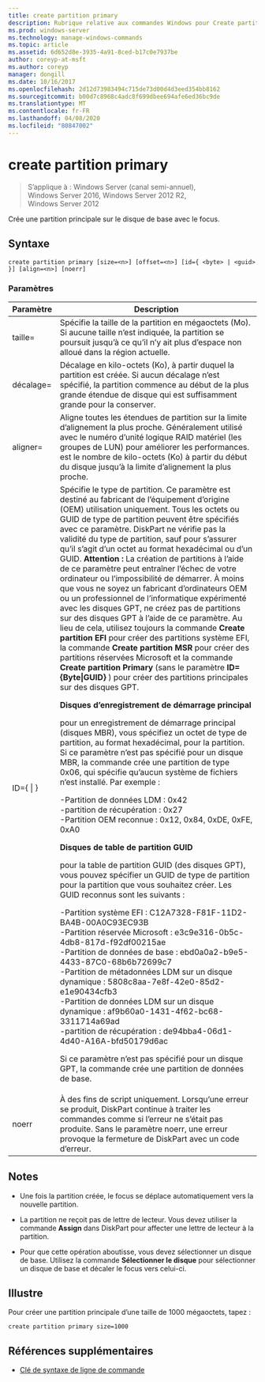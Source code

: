 ```yaml
---
title: create partition primary
description: Rubrique relative aux commandes Windows pour Create partition Primary, qui crée une partition principale sur le disque de base avec le focus.
ms.prod: windows-server
ms.technology: manage-windows-commands
ms.topic: article
ms.assetid: 6d652d8e-3935-4a91-8ced-b17c0e7937be
author: coreyp-at-msft
ms.author: coreyp
manager: dongill
ms.date: 10/16/2017
ms.openlocfilehash: 2d12d73983494c715de73d00d4d3eed354bb8162
ms.sourcegitcommit: b00d7c8968c4adc8f699dbee694afe6ed36bc9de
ms.translationtype: MT
ms.contentlocale: fr-FR
ms.lasthandoff: 04/08/2020
ms.locfileid: "80847002"
---
```

# <a name="create-partition-primary"></a>create partition primary

>S’applique à : Windows Server (canal semi-annuel), Windows Server 2016, Windows Server 2012 R2, Windows Server 2012

Crée une partition principale sur le disque de base avec le focus.  
  
## <a name="syntax"></a>Syntaxe  
  
```  
create partition primary [size=<n>] [offset=<n>] [id={ <byte> | <guid> }] [align=<n>] [noerr]  
```  
  
### <a name="parameters"></a>Paramètres  
  
|          Paramètre           |                                                                                                                                                                                                                                                                                                                                                                                                                                                                                                                                                                                                                                                                                                                                                                                                                                                                                                                                                                                                                                                                                           Description                                                                                                                                                                                                                                                                                                                                                                                                                                                                                                                                                                                                                                                                                                                                                                                                                                                                                                                                                                                                                                                                                           |
|------------------------------|-------------------------------------------------------------------------------------------------------------------------------------------------------------------------------------------------------------------------------------------------------------------------------------------------------------------------------------------------------------------------------------------------------------------------------------------------------------------------------------------------------------------------------------------------------------------------------------------------------------------------------------------------------------------------------------------------------------------------------------------------------------------------------------------------------------------------------------------------------------------------------------------------------------------------------------------------------------------------------------------------------------------------------------------------------------------------------------------------------------------------------------------------------------------------------------------------------------------------------------------------------------------------------------------------------------------------------------------------------------------------------------------------------------------------------------------------------------------------------------------------------------------------------------------------------------------------------------------------------------------------------------------------------------------------------------------------------------------------------------------------------------------------------------------------------------------------------------------------------------------------------------------------------------------------------------------------------------------------------------------------------------------------------------------------------------------------------------------------------------------------------------------------------------------------------------------------|
|          taille\=<n>           |                                                                                                                                                                                                                                                                                                                                                                                                                                                                                                                                                                                                                                                                                                                                                                                                                                                                                                                                                                                                              Spécifie la taille de la partition en mégaoctets \(Mo\). Si aucune taille n’est indiquée, la partition se poursuit jusqu’à ce qu’il n’y ait plus d’espace non alloué dans la région actuelle.                                                                                                                                                                                                                                                                                                                                                                                                                                                                                                                                                                                                                                                                                                                                                                                                                                                                                                                                                                                                              |
|         décalage\=<n>          |                                                                                                                                                                                                                                                                                                                                                                                                                                                                                                                                                                                                                                                                                                                                                                                                                                                                                                                                                                                                 Décalage en kilo-octets \(Ko\), à partir duquel la partition est créée. Si aucun décalage n’est spécifié, la partition commence au début de la plus grande étendue de disque qui est suffisamment grande pour la conserver.                                                                                                                                                                                                                                                                                                                                                                                                                                                                                                                                                                                                                                                                                                                                                                                                                                                                                                                                                                                                 |
|          aligner\=<n>          |                                                                                                                                                                                                                                                                                                                                                                                                                                                                                                                                                                                                                                                                                                                                                                                                                                                                                                                                                              Aligne toutes les étendues de partition sur la limite d’alignement la plus proche. Généralement utilisé avec le numéro d’unité logique RAID matériel \(les groupes de LUN\) pour améliorer les performances. <n> est le nombre de kilo-octets \(Ko\) à partir du début du disque jusqu’à la limite d’alignement la plus proche.                                                                                                                                                                                                                                                                                                                                                                                                                                                                                                                                                                                                                                                                                                                                                                                                                                                                                                                                                               |
| ID\={<byte> &#124; <guid>} | Spécifie le type de partition. Ce paramètre est destiné au fabricant de l’équipement d’origine \(OEM\) utilisation uniquement. Tous les octets ou GUID de type de partition peuvent être spécifiés avec ce paramètre. DiskPart ne vérifie pas la validité du type de partition, sauf pour s’assurer qu’il s’agit d’un octet au format hexadécimal ou d’un GUID. **Attention :** La création de partitions à l’aide de ce paramètre peut entraîner l’échec de votre ordinateur ou l’impossibilité de démarrer. À moins que vous ne soyez un fabricant d’ordinateurs OEM ou un professionnel de l’informatique expérimenté avec les disques GPT, ne créez pas de partitions sur des disques GPT à l’aide de ce paramètre. Au lieu de cela, utilisez toujours la commande **Create partition EFI** pour créer des partitions système EFI, la commande **Create partition MSR** pour créer des partitions réservées Microsoft et la commande **Create partition Primary** \(sans le paramètre **ID\={Byte&#124;GUID}** \) pour créer des partitions principales sur des disques GPT.<p>**Disques d’enregistrement de démarrage principal**<p>pour un enregistrement de démarrage principal \(disques MBR\), vous spécifiez un octet de type de partition, au format hexadécimal, pour la partition. Si ce paramètre n’est pas spécifié pour un disque MBR, la commande crée une partition de type 0x06, qui spécifie qu’aucun système de fichiers n’est installé. Par exemple :<p>-Partition de données LDM : 0x42<br />-partition de récupération : 0x27<br />-Partition OEM reconnue : 0x12, 0x84, 0xDE, 0xFE, 0xA0<p>**Disques de table de partition GUID**<p>pour la table de partition GUID \(des disques GPT\), vous pouvez spécifier un GUID de type de partition pour la partition que vous souhaitez créer. Les GUID reconnus sont les suivants :<p>-Partition système EFI : C12A7328\-F81F\-11D2\-BA4B\-00A0C93EC93B<br />-Partition réservée Microsoft : e3c9e316\-0b5c\-4db8\-817d\-f92df00215ae<br />-Partition de données de base : ebd0a0a2\-b9e5\-4433\-87C0\-68b6b72699c7<br />-Partition de métadonnées LDM sur un disque dynamique : 5808c8aa\-7e8f\-42e0\-85d2\-e1e90434cfb3<br />-Partition de données LDM sur un disque dynamique : af9b60a0\-1431\-4f62\-bc68\-3311714a69ad<br />-partition de récupération : de94bba4\-06d1\-4d40\-A16A\-bfd50179d6ac<p>Si ce paramètre n’est pas spécifié pour un disque GPT, la commande crée une partition de données de base. |
|            noerr             |                                                                                                                                                                                                                                                                                                                                                                                                                                                                                                                                                                                                                                                                                                                                                                                                                                                                                                                                                                                            À des fins de script uniquement. Lorsqu’une erreur se produit, DiskPart continue à traiter les commandes comme si l’erreur ne s’était pas produite. Sans le paramètre noerr, une erreur provoque la fermeture de DiskPart avec un code d’erreur.                                                                                                                                                                                                                                                                                                                                                                                                                                                                                                                                                                                                                                                                                                                                                                                                                                                                                                                                                                                            |
  
## <a name="remarks"></a>Notes  
  
-   Une fois la partition créée, le focus se déplace automatiquement vers la nouvelle partition.  
  
-   La partition ne reçoit pas de lettre de lecteur. Vous devez utiliser la commande **Assign** dans DiskPart pour affecter une lettre de lecteur à la partition.  
  
-   Pour que cette opération aboutisse, vous devez sélectionner un disque de base. Utilisez la commande **Sélectionner le disque** pour sélectionner un disque de base et décaler le focus vers celui-ci.  
  
## <a name="examples"></a><a name=BKMK_examples></a>Illustre  
Pour créer une partition principale d’une taille de 1000 mégaoctets, tapez :  
  
```  
create partition primary size=1000  
```  
  
## <a name="additional-references"></a>Références supplémentaires  
- [Clé de syntaxe de ligne de commande](command-line-syntax-key.md)  
  

  

